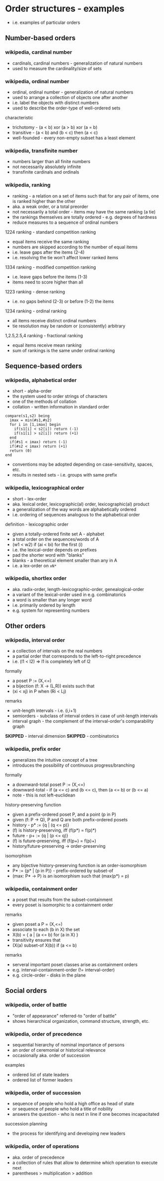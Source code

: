 
<!-- ======================================================================= -->
# Order structures - examples

* i.e. examples of particular orders

<!-- ======================================================================= -->
## Number-based orders

### wikipedia, cardinal number

* cardinals, cardinal numbers - generalization of natural numbers
* used to measure the cardinality/size of sets

### wikipedia, ordinal number

* ordinal, ordinal number - generalization of natural numbers
* used to arrange a collection of objects one after another
* i.e. label the objects with distinct numbers
* used to describe the order-type of well-ordered sets

characteristic

* trichotomy - (a < b) xor (a > b) xor (a = b)
* transitive - (a < b) and (b < c) then (a < c)
* well-founded - every non-empty subset has a least element

### wikipedia, transfinite number

* numbers larger than all finite numbers
* not necessarily absolutely infinite
* transfinite cardinals and ordinals

### wikipedia, ranking

* ranking - a relation on a set of items such that
  for any pair of items, one is ranked higher than the other
* aka. a weak order, or a total preorder
* not necessarily a total order - items may have the same ranking (a tie)
* the rankings themselves are totally ordered - e.g. degrees of hardness
* reduce measures to a sequence of ordinal numbers

1224 ranking - standard competition ranking

* equal items receive the same ranking
* numbers are skipped according to the number of equal items
* i.e. leave gaps after the items (2-4)
* i.e. resolving the tie won't affect lower ranked items

1334 ranking - modified competition ranking

* i.e. leave gaps before the items (1-3)
* items need to score higher than all

1223 ranking - dense ranking

* i.e. no gaps behind (2-3) or before (1-2) the items

1234 ranking - ordinal ranking

* all items receive distinct ordinal numbers
* tie resolution may be random or (consistently) arbitrary

1,2.5,2.5,4 ranking - fractional ranking

* equal items receive mean ranking
* sum of rankings is the same under ordinal ranking

<!-- ======================================================================= -->
## Sequence-based orders

### wikipedia, alphabetical order

* short - alpha-order
* the system used to order strings of characters
* one of the methods of collation
* collation - written information in standard order

```
compare(s1,s2) being
  imax = min(#s1,#s2)
  for i in [1,imax] begin
    if(s1[i] < s2[i]) return (-1)
    if(s1[i] > s2[i]) return (+1)
  end
  if(#s1 < imax) return (-1)
  if(#s2 < imax) return (+1)
  return (0)
end
```

* conventions may be adopted depending on case-sensitivity, spaces, etc.
* results in nested sets - i.e. groups with same prefix

### wikipedia, lexicographical order

* short - lex-order
* aka. lexical order, lexicographic(al) order, lexicographic(al) product
* a generalization of the way words are alphabetically ordered
* i.e. ordering of sequences analogous to the alphabetical order

definition - lexicographic order

* given a totally-ordered finite set A - alphabet
* a total order on the sequences/words of A
* (w1 < w2) if (ai < bi) for the first (i)
* i.e. the lexical-order depends on prefixes
* pad the shorter word with "blanks"
* blanks - a theoretical element smaller than any in A
* i.e. a lex-order on `xN*`

### wikipedia, shortlex order

* aka. radix-order, length-lexicographic-order, genealogical-order
* a variant of the lexical-order used in e.g. combinatorics
* a word is smaller than any longer word
* i.e. primarily ordered by length
* e.g. system for representing numbers

<!-- ======================================================================= -->
## Other orders

### wikipedia, interval order

* a collection of intervals on the real numbers
* a partial order that corresponds to the left-to-right precedence
* i.e. (l1 < l2) => l1 is completely left of l2

formally

* a poset P := (X,<=)
* a bijection (f: X -> (L,R)) exists such that
* (xi < xj) in P when (Ri < Lj)

remarks

* unit-length intervals - i.e. (i,i+1)
* semiorders - subclass of interval orders in case of unit-length intervals
* interval graph - the complement of the interval-order's comparability graph

**SKIPPED** - interval dimension
**SKIPPED** - combinatorics

### wikipedia, prefix order

* generalizes the intuitive concept of a tree
* introduces the possibility of continuous progress/branching

formally

* a downward-total poset P := (X,<=)
* downward-total - if (a <= c) and (b <= c), then (a <= b) or (b <= a)
* note - this is not left-euclidean

history-preserving function

* given a prefix-ordered poset P, and a point (p in P)
* given (f: P -> Q), P and Q are both prefix-ordered posets
* history - p* := {q | (q <= p)}
* (f) is history-preserving, iff (f(p*) = f(p)*)
* future - p+ := {q | (p <= q)}
* (f) is future-preserving, iff (f(p+) = f(p)+)
* history/future-preserving -> order-preserving

isomorphism

* any bijective history-preserving function is an order-isomorphism
* P* := {p* | (p in P)} - prefix-ordered by subset-of
* (max: P* -> P) is an isomorphism such that (max(p*) = p)

### wikipedia, containment order

* a poset that results from the subset-containment
* every poset is isomorphic to a containment order

remarks

* given poset a P = (X,<=)
* associate to each (b in X) the set
* X(b) = { a | (a <= b) for (a in X) }
* transitivity ensures that
* (X(a) subset-of X(b)) if (a <= b)

remarks

* serveral important poset classes arise as containment orders
* e.g. interval-containment-order (!= interval-order)
* e.g. circle-order - disks in the plane

<!-- ======================================================================= -->
## Social orders

### wikipedia, order of battle

* "order of appearance" referred-to "order of battle"
* shows hierarchical organization, command structure, strength, etc.

### wikipedia, order of precedence

* sequential hierarchy of nominal importance of persons
* an order of ceremonial or historical relevance
* occasionally aka. order of succession

examples

* ordered list of state leaders
* ordered list of former leaders

### wikipedia, order of succession

* sequence of people who hold a high office as head of state
* or sequence of people who hold a title of nobility
* answers the question - who is next in line if one becomes incapacitated

succession planning

* the process for identifying and developing new leaders

### wikipedia, order of operations

* aka. order of precedence
* a collection of rules that allow to determine which operation to execute next
* parentheses > multiplication > addition
